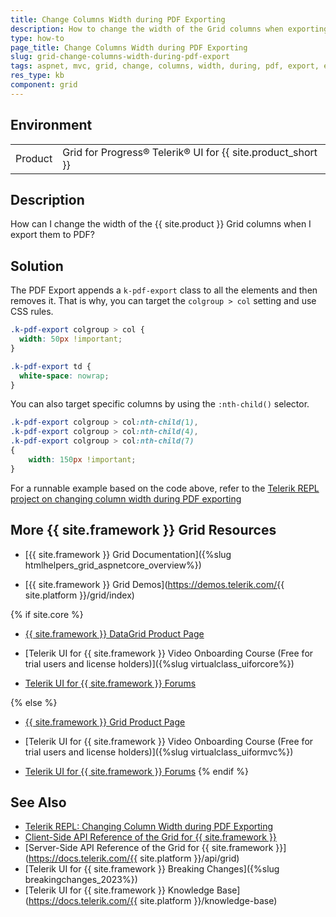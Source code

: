 ```yaml
---
title: Change Columns Width during PDF Exporting
description: How to change the width of the Grid columns when exporting them to PDF and when working with the {{ site.product }} components?
type: how-to
page_title: Change Columns Width during PDF Exporting
slug: grid-change-columns-width-during-pdf-export
tags: aspnet, mvc, grid, change, columns, width, during, pdf, export, exporting
res_type: kb
component: grid
---
```


## Environment

<table>
 <tr>
  <td>Product</td>
  <td>Grid for Progress® Telerik® UI for {{ site.product_short }} </td>
 </tr>
</table>

## Description

How can I change the width of the {{ site.product }} Grid columns when I export them to PDF?

## Solution

The PDF Export appends a `k-pdf-export` class to all the elements and then removes it. That is why, you can target the `colgroup > col` setting and use CSS rules.

```CSS
.k-pdf-export colgroup > col {
  width: 50px !important;        
}

.k-pdf-export td {
  white-space: nowrap;
}

```

You can also target specific columns by using the `:nth-child()` selector.

```CSS
.k-pdf-export colgroup > col:nth-child(1),
.k-pdf-export colgroup > col:nth-child(4),
.k-pdf-export colgroup > col:nth-child(7)
{
    width: 150px !important;        
}

```

For a runnable example based on the code above, refer to the [Telerik REPL project on changing column width during PDF exporting](https://netcorerepl.telerik.com/GmOlbYFe44cykJ0K06)

## More {{ site.framework }} Grid Resources

* [{{ site.framework }} Grid Documentation]({%slug htmlhelpers_grid_aspnetcore_overview%})

* [{{ site.framework }} Grid Demos](https://demos.telerik.com/{{ site.platform }}/grid/index)

{% if site.core %}
* [{{ site.framework }} DataGrid Product Page](https://www.telerik.com/aspnet-core-ui/grid)

* [Telerik UI for {{ site.framework }} Video Onboarding Course (Free for trial users and license holders)]({%slug virtualclass_uiforcore%})

* [Telerik UI for {{ site.framework }} Forums](https://www.telerik.com/forums/aspnet-core-ui)

{% else %}
* [{{ site.framework }} Grid Product Page](https://www.telerik.com/aspnet-mvc/grid)

* [Telerik UI for {{ site.framework }} Video Onboarding Course (Free for trial users and license holders)]({%slug virtualclass_uiformvc%})

* [Telerik UI for {{ site.framework }} Forums](https://www.telerik.com/forums/aspnet-mvc)
{% endif %}

## See Also

* [Telerik REPL: Changing Column Width during PDF Exporting](https://netcorerepl.telerik.com/GmOlbYFe44cykJ0K06)
* [Client-Side API Reference of the Grid for {{ site.framework }}](https://docs.telerik.com/kendo-ui/api/javascript/ui/grid)
* [Server-Side API Reference of the Grid for {{ site.framework }}](https://docs.telerik.com/{{ site.platform }}/api/grid)
* [Telerik UI for {{ site.framework }} Breaking Changes]({%slug breakingchanges_2023%})
* [Telerik UI for {{ site.framework }} Knowledge Base](https://docs.telerik.com/{{ site.platform }}/knowledge-base)
